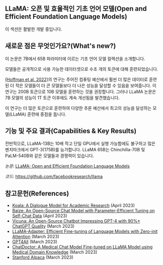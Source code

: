 ## LLaMA: 오픈 및 효율적인 기초 언어 모델(Open and Efficient Foundation Language Models)

<Callout emoji="⚠️">
  이 섹션은 활발한 개발 중입니다.
</Callout>

## 새로운 점은 무엇인가요?(What's new?)

이 논문은 7B에서 65B 파라미터에 이르는 기초 언어 모델 컬렉션을 소개합니다.

모델들은 공개적으로 사용 가능한 데이터셋으로 수조 개의 토큰에 대해 훈련되었습니다.

[(Hoffman et al. 2022)](https://arxiv.org/abs/2203.15556)의 연구는 주어진 컴퓨팅 예산에서 훨씬 더 많은 데이터로 훈련된 더 작은 모델들이 더 큰 모델들보다 더 나은 성능을 달성할 수 있음을 보여줍니다. 이 연구는 200B 토큰으로 10B 모델을 훈련하는 것을 권장합니다. 그러나 LLaMA 논문은 7B 모델의 성능이 1T 토큰 이후에도 계속 개선됨을 발견했습니다.

<Screenshot src={LLAMA1} alt="LLAMA1" />

이 연구는 더 많은 토큰으로 훈련하여 다양한 추론 예산에서 최고의 성능을 달성하는 모델(LLaMA) 훈련에 중점을 둡니다.

## 기능 및 주요 결과(Capabilities & Key Results)

전반적으로, LLaMA-13B는 10배 작고 단일 GPU에서 실행 가능함에도 불구하고 많은 벤치마크에서 GPT-3(175B)를 능가합니다. LLaMA 65B는 Chinchilla-70B 및 PaLM-540B와 같은 모델들과 경쟁력이 있습니다.

*논문:* [LLaMA: Open and Efficient Foundation Language Models](https://arxiv.org/abs/2302.13971)

*코드:* https://github.com/facebookresearch/llama

## 참고문헌(References)

- [Koala: A Dialogue Model for Academic Research](https://bair.berkeley.edu/blog/2023/04/03/koala/) (April 2023)
- [Baize: An Open-Source Chat Model with Parameter-Efficient Tuning on Self-Chat Data](https://arxiv.org/abs/2304.01196) (April 2023)
- [Vicuna: An Open-Source Chatbot Impressing GPT-4 with 90%* ChatGPT Quality](https://vicuna.lmsys.org/) (March 2023)
- [LLaMA-Adapter: Efficient Fine-tuning of Language Models with Zero-init Attention](https://arxiv.org/abs/2303.16199) (March 2023)
- [GPT4All](https://github.com/nomic-ai/gpt4all) (March 2023)
- [ChatDoctor: A Medical Chat Model Fine-tuned on LLaMA Model using Medical Domain Knowledge](https://arxiv.org/abs/2303.14070) (March 2023)
- [Stanford Alpaca](https://github.com/tatsu-lab/stanford_alpaca) (March 2023)